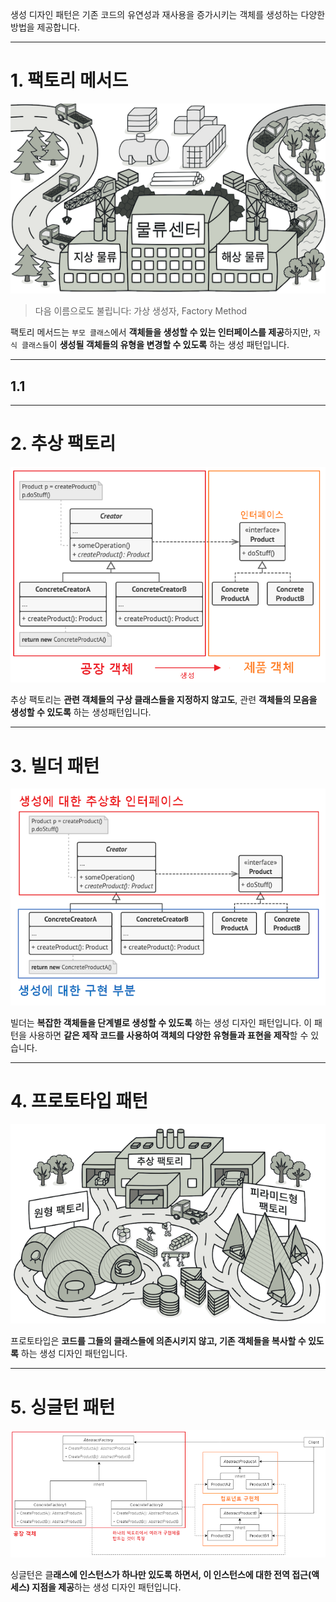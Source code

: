 생성 디자인 패턴은 기존 코드의 유연성과 재사용을 증가시키는 객체를 생성하는 다양한 방법을 제공합니다.

---

# 1. 팩토리 메서드

![design-patterns-ts-6-1](img/design-patterns-ts-6-1.png)

> 다음 이름으로도 불립니다: 가상 생성자, Factory Method

팩토리 메서드는 `부모 클래스`에서 **객체들을 생성할 수 있는 인터페이스를 제공**하지만,
`자식 클래스들`이 **생성될 객체들의 유형을 변경할 수 있도록** 하는 생성 패턴입니다.

---

## 1.1

---

# 2. 추상 팩토리

![design-patterns-ts-6-2](img/design-patterns-ts-6-2.png)

추상 팩토리는 **관련 객체들의 구상 클래스들을 지정하지 않고도**,
관련 **객체들의 모음을 생성할 수 있도록** 하는 생성패턴입니다.

---

# 3. 빌더 패턴

![design-patterns-ts-6-3](img/design-patterns-ts-6-3.png)

빌더는 **복잡한 객체들을 단계별로 생성할 수 있도록** 하는 생성 디자인 패턴입니다.
이 패턴을 사용하면 **같은 제작 코드를 사용하여 객체의 다양한 유형들과 표현을 제작**할 수 있습니다.

---

# 4. 프로토타입 패턴

![design-patterns-ts-6-4](img/design-patterns-ts-6-4.png)

프로토타입은 **코드를 그들의 클래스들에 의존시키지 않고, 기존 객체들을 복사할 수 있도록** 하는 생성 디자인 패턴입니다.

---

# 5. 싱글턴 패턴

![design-patterns-ts-6-5](img/design-patterns-ts-6-5.png)

싱글턴은 클**래스에 인스턴스가 하나만 있도록 하면서, 이 인스턴스에 대한 전역 접근(액세스) 지점을 제공**하는 생성 디자인 패턴입니다.
